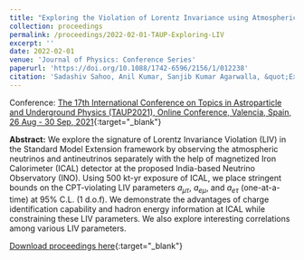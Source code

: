 ```yaml
---
title: "Exploring the Violation of Lorentz Invariance using Atmospheric Neutrinos at INO-ICAL"
collection: proceedings
permalink: /proceedings/2022-02-01-TAUP-Exploring-LIV
excerpt: ''
date: 2022-02-01
venue: 'Journal of Physics: Conference Series'
paperurl: 'https://doi.org/10.1088/1742-6596/2156/1/012238'
citation: 'Sadashiv Sahoo, Anil Kumar, Sanjib Kumar Agarwalla, &quot;Exploring the Violation of Lorentz Invariance using Atmospheric Neutrinos at INO-ICAL&quot;, Proceedings of The 17th International Conference on Topics in Astroparticle and Underground Physics (TAUP2021), Online Conference, Valencia, Spain, 26 Aug - 30 Sep, 2021, <i>Journal of Physics: Conference Series</i> 2156 (2021) 012238.'
---
```


Conference: [The 17th International Conference on Topics in Astroparticle and Underground Physics (TAUP2021), Online Conference, Valencia, Spain, 26 Aug - 30 Sep, 2021](https://congresos.adeituv.es/TAUP2021/){:target="_blank"}


**Abstract:** We explore the signature of Lorentz Invariance Violation (LIV) in the Standard Model Extension framework by observing the atmospheric neutrinos and antineutrinos separately with the help of magnetized Iron Calorimeter (ICAL) detector at the proposed India-based Neutrino Observatory (INO). Using 500 kt-yr exposure of ICAL, we place stringent bounds on the CPT-violating LIV parameters $a_{\mu\tau}$, $a_{e\mu}$, and $a_{e\tau}$ (one-at-a-time) at 95% C.L. (1 d.o.f). We demonstrate the advantages of charge identification capability and hadron energy information at ICAL while constraining these LIV parameters. We also explore interesting correlations among various LIV parameters.
 
[Download proceedings here](https://doi.org/10.1088/1742-6596/2156/1/012238){:target="_blank"}

